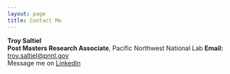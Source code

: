 ```yaml
---
layout: page
title: Contact Me
---
```

**Troy Saltiel**  
**Post Masters Research Associate**, Pacific Northwest National Lab 
**Email:** <troy.saltiel@pnnl.gov>  
Message me on [LinkedIn](https://www.linkedin.com/in/troysaltiel/)  
